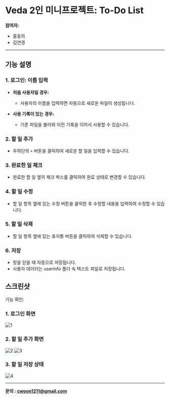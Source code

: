 # Veda 2인 미니프로젝트: To-Do List

**참여자:**  
- 홍동의  
- 김연경  

---

## 기능 설명

### 1. 로그인: 이름 입력
- **처음 사용자일 경우:**  
  - 사용자의 이름을 입력하면 자동으로 새로운 파일이 생성됩니다.
  
- **사용 기록이 있는 경우:**  
  - 기존 파일을 불러와 이전 기록을 이어서 사용할 수 있습니다.

### 2. 할 일 추가
- 우하단의 `+` 버튼을 클릭하여 새로운 할 일을 입력할 수 있습니다.

### 3. 완료한 일 체크  
- 완료한 할 일 옆의 체크 박스를 클릭하여 완료 상태로 변경할 수 있습니다.

### 4. 할 일 수정
- 할 일 항목 옆에 있는 수정 버튼을 클릭한 후 수정할 내용을 입력하여 수정할 수 있습니다.

### 5. 할 일 삭제  
- 할 일 항목 옆에 있는 휴지통 버튼을 클릭하여 삭제할 수 있습니다.

### 6. 저장  
- 창을 닫을 때 자동으로 저장됩니다.
- 사용자 데이터는 userinfo 폴더 속 텍스트 파일로 저장됩니다.

## 스크린샷

기능 확인:

### 1. 로그인 화면
![1](https://github.com/user-attachments/assets/48b5d227-d266-4742-a4ee-b4723f031094)

### 2. 할 일 추가 화면
![2](https://github.com/user-attachments/assets/3d8a508a-7edc-4c32-94dd-3dc8ac0b5f7f) ![3](https://github.com/user-attachments/assets/de1c9245-e061-441c-9066-f3b9b3119b96)

### 3. 할 일 저장 상태
![4](https://github.com/user-attachments/assets/254c3e54-b677-48d5-b7cb-1c295c75e014)

---

**문의 : cwoon1211@gmail.com**  
